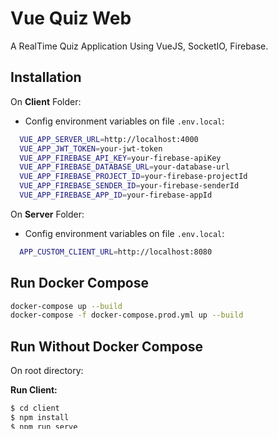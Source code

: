 # Vue Quiz Web

A RealTime Quiz Application Using VueJS, SocketIO, Firebase.

## Installation

On **Client** Folder:

- Config environment variables on file `.env.local`:

```bash
  VUE_APP_SERVER_URL=http://localhost:4000
  VUE_APP_JWT_TOKEN=your-jwt-token
  VUE_APP_FIREBASE_API_KEY=your-firebase-apiKey
  VUE_APP_FIREBASE_DATABASE_URL=your-database-url
  VUE_APP_FIREBASE_PROJECT_ID=your-firebase-projectId
  VUE_APP_FIREBASE_SENDER_ID=your-firebase-senderId
  VUE_APP_FIREBASE_APP_ID=your-firebase-appId
```

On **Server** Folder:

- Config environment variables on file `.env.local`:

```bash
  APP_CUSTOM_CLIENT_URL=http://localhost:8080
```


## Run Docker Compose

```bash
docker-compose up --build
docker-compose -f docker-compose.prod.yml up --build
```


## Run Without Docker Compose

On root directory:

**Run Client:**

```bash
$ cd client
$ npm install
$ npm run serve
```

**Run Server:**

```bash
$ cd server
$ npm install
$ npm run dev
```


## Contributing

Pull requests and stars are highly welcome.

For bugs and feature requests, please create an issue.
